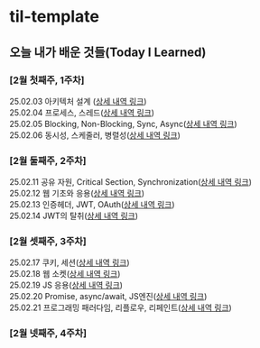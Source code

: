 # til-template

## 오늘 내가 배운 것들(Today I Learned)

### [2월 첫째주, 1주차]

25.02.03 아키텍처 설계 ([상세 내역 링크](https://github.com/tpgh02/arnold-til/blob/main/Feb/2025-02-03.md))  
25.02.04 프로세스, 스레드([상세 내역 링크](https://github.com/tpgh02/arnold-til/blob/main/Feb/2025-02-04.md))  
25.02.05 Blocking, Non-Blocking, Sync, Async([상세 내역 링크](https://github.com/100-hours-a-week/arnold-til/blob/main/Feb/2025-02-05.md))  
25.02.06 동시성, 스케줄러, 병렬성([상세 내역 링크](https://github.com/100-hours-a-week/arnold-til/blob/main/Feb/2025-02-06.md))

### [2월 둘째주, 2주차]
25.02.11 공유 자원, Critical Section, Synchronization([상세 내역 링크](https://github.com/100-hours-a-week/arnold-til/blob/main/Feb/2025-02-11.md))  
25.02.12 웹 기초와 응용([상세 내역 링크](https://github.com/100-hours-a-week/arnold-til/blob/main/Feb/2025-02-12.md))  
25.02.13 인증헤더, JWT, OAuth([상세 내역 링크](https://github.com/100-hours-a-week/arnold-til/blob/main/Feb/2025-02-13.md))  
25.02.14 JWT의 탈취([상세 내역 링크](https://github.com/100-hours-a-week/arnold-til/blob/main/Feb/2025-02-14.md))

### [2월 셋째주, 3주차]
25.02.17 쿠키, 세션([상세 내역 링크](https://github.com/100-hours-a-week/arnold-til/blob/main/Feb/2025-02-17.md))  
25.02.18 웹 소켓([상세 내역 링크](https://github.com/100-hours-a-week/arnold-til/blob/main/Feb/2025-02-18.md))  
25.02.19 JS 응용([상세 내역 링크](https://github.com/100-hours-a-week/arnold-til/blob/main/Feb/2025-02-19.md))  
25.02.20 Promise, async/await, JS엔진([상세 내역 링크](https://github.com/100-hours-a-week/arnold-til/blob/main/Feb/2025-02-20.md))  
25.02.21 프로그래밍 패러다임, 리플로우, 리페인트([상세 내역 링크](https://github.com/100-hours-a-week/arnold-til/blob/main/Feb/2025-02-21.md))

### [2월 넷째주, 4주차] 
